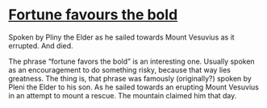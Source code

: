 
# [Fortune favours the bold](#ON_DECK:-55)
<card>

Spoken by Pliny the Elder as he sailed towards Mount Vesuvius as it errupted. And died.
<!--
created:2021-08-11T19:50:11.900Z IDEA:2021-08-11T19:51:03.678Z ON_DECK:2021-08-11T19:52:16.062Z -->
</card>

The phrase “fortune favors the bold” is an interesting one. Usually spoken as an encouragement to do something risky, because that way lies greatness. The thing is, that phrase was famously (originally?) spoken by Pleni the Elder to his son. As he sailed towards an erupting Mount Vesuvius in an attempt to mount a rescue. The mountain claimed him that day. 